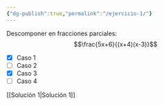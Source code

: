 ```yaml
---
{"dg-publish":true,"permalink":"/ejercicio-1/"}
---
```



Descomponer en fracciones parciales: 
$$\frac{5x+6}{(x+4)(x-3)}$$


- [x] Caso 1
- [ ] Caso 2
- [x] Caso 3
- [ ] Caso 4

[[Solución 1\|Solución 1]]




